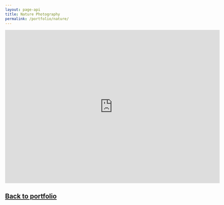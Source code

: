 ```yaml
---
layout: page-api
title: Nature Photography
permalink: /portfolio/nature/
---
```


<iframe src="https://albumizr.com/a/srG6" scrolling="no" frameborder="0" allowfullscreen width="700" height="500"></iframe>

## [Back to portfolio](https://tekne-creative.github.io/tekne/portfolio/#-photography-)